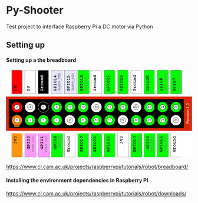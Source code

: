 # Py-Shooter

Test project to interface Raspberry Pi a DC motor via Python

## Setting up 
#### Setting up a the breadboard
![Alt text](/imgs/breadboard.png "breadboard overview")

https://www.cl.cam.ac.uk/projects/raspberrypi/tutorials/robot/breadboard/

#### Installing the environment dependencies in Raspberry PI
https://www.cl.cam.ac.uk/projects/raspberrypi/tutorials/robot/downloads/

